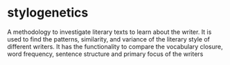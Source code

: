 # stylogenetics
A methodology to investigate literary texts to learn about the writer. It is used to find the patterns, similarity, and variance of the literary style of different writers. It has the functionality to compare the vocabulary closure, word frequency, sentence structure and primary focus of the writers 
